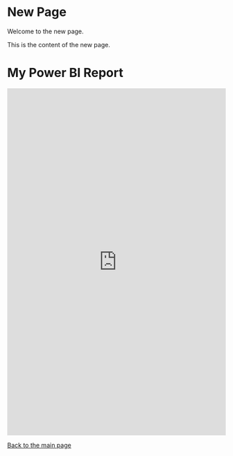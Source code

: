 # New Page

Welcome to the new page.

This is the content of the new page.
<!DOCTYPE html>
<html lang="en">
<head>
    <meta charset="UTF-8">
    <meta name="viewport" content="width=device-width, initial-scale=1.0">
    <title>Embedded Power BI Report</title>
</head>
<body>
    <h1>My Power BI Report</h1>
    <iframe
        width="100%"
        height="800"
        src="https://app.powerbi.com/reportEmbed?reportId=db6d4b82-a12c-483b-b732-8b1bb362ee63&autoAuth=true&ctid=aaee71f7-315f-4714-bad5-8951c8414782"
        frameborder="0"
        allowFullScreen="true"
    ></iframe>
</body>
</html>

[Back to the main page](README.md)
